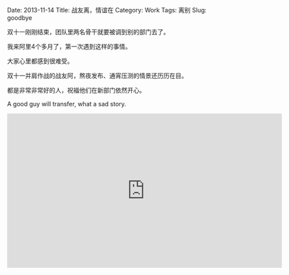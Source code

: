 Date: 2013-11-14
Title: 战友离，情谊在
Category: Work
Tags: 离别
Slug: goodbye

双十一刚刚结束，团队里两名骨干就要被调到别的部门去了。

我来阿里4个多月了，第一次遇到这样的事情。

大家心里都感到很难受。

双十一并肩作战的战友阿，熬夜发布、通宵压测的情景还历历在目。

都是非常非常好的人，祝福他们在新部门依然开心。

A good guy will transfer, what a sad story.

<iframe height=360 width=640 src="http://static.youku.com/v/swf/qplayer.swf?VideoIDS=XMzk1NDAzMDQ=&embedid=-&showAd=0&isAutoPlay=true" frameborder=0 quality="best" allowfullscreen></iframe>